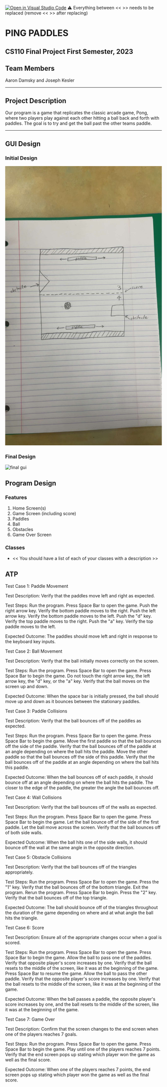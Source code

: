 [![Open in Visual Studio Code](https://classroom.github.com/assets/open-in-vscode-718a45dd9cf7e7f842a935f5ebbe5719a5e09af4491e668f4dbf3b35d5cca122.svg)](https://classroom.github.com/online_ide?assignment_repo_id=12803286&assignment_repo_type=AssignmentRepo)
:warning: Everything between << >> needs to be replaced (remove << >> after replacing)

# PING PADDLES
## CS110 Final Project  First Semester, 2023

## Team Members

Aaron Damsky and Joseph Kesler

***

## Project Description

Our program is a game that replicates the classic arcade game, Pong, where two players play against each other hitting a ball back and forth with paddles. The goal is to try and get the ball past the other teams paddle.

***    

## GUI Design

### Initial Design

![initial gui](assets/gui.jpg)

### Final Design

![final gui](assets/finalgui.jpg)

## Program Design

### Features

1. Home Screen(s)
2. Game Screen (including score)
3. Paddles
4. Ball
5. Obstacles
6. Game Over Screen

### Classes

- << You should have a list of each of your classes with a description >>

## ATP

Test Case 1: Paddle Movement

Test Description: Verify that the paddles move left and right as expected.

Test Steps:
Run the program.
Press Space Bar to open the game.
Push the right arrow key.
Verify the bottom paddle moves to the right.
Push the left arrow key.
Verify the bottom paddle moves to the left.
Push the "d" key.
Verify the top paddle moves to the right.
Push the "a" key.
Verify the top paddle moves to the left.

Expected Outcome: The paddles should move left and right in response to the keyboard key inputs.


Test Case 2: Ball Movement

Test Description: Verify that the ball initially moves correctly on the screen.

Test Steps:
Run the program.
Press Space Bar to open the game.
Press Space Bar to begin the game.
Do not touch the right arrow key, the left arrow key, the "d" key, or the "a" key.
Verify that the ball moves on the screen up and down.

Expected Outcome: When the space bar is initially pressed, the ball should move up and down as it bounces between the stationary paddles. 


Test Case 3: Paddle Collisions

Test Description: Verify that the ball bounces off of the paddles as expected.

Test Steps:
Run the program.
Press Space Bar to open the game.
Press Space Bar to begin the game.
Move the first paddle so that the ball bounces off the side of the paddle.
Verify that the ball bounces off of the paddle at an angle depending on where the ball hits the paddle.
Move the other paddle so that the ball bounces off the side of this paddle.
Verify that the ball bounces off of the paddle at an angle depending on where the ball hits this paddle. 

Expected Outcome: When the ball bounces off of each paddle, it should bounce off at an angle depending on where the ball hits the paddle. The closer to the edge of the paddle, the greater the angle the ball bounces off. 


Test Case 4: Wall Collisions

Test Description: Verify that the ball bounces off of the walls as expected. 

Test Steps:
Run the program.
Press Space Bar to open the game.
Press Space Bar to begin the game.
Let the ball bounce off of the side of the first paddle.
Let the ball move across the screen.
Verify that the ball bounces off of both side walls.

Expected Outcome: When the ball hits one of the side walls, it should bounce off the wall at the same angle in the opposite direction.


Test Case 5: Obstacle Collisions

Test Description: Verify that the ball bounces off of the triangles appropriately.

Test Steps:
Run the program.
Press Space Bar to open the game.
Press the "1" key.
Verify that the ball bounces off of the bottom triangle.
Exit the program.
Rerun the program.
Press Space Bar to begin.
Press the "2" key.
Verify that the ball bounces off of the top triangle.

Expected Outcome: The ball should bounce off of the triangles throughout the duration of the game depending on where and at what angle the ball hits the triangle.


Test Case 6: Score

Test Description: Ensure all of the appropriate changes occur when a goal is scored.

Test Steps:
Run the program.
Press Space Bar to open the game.
Press Space Bar to begin the game.
Allow the ball to pass one of the paddles.
Verify that opposite player's score increases by one.
Verify that the ball resets to the middle of the screen, like it was at the beginning of the game.
Press Space Bar to resume the game.
Allow the ball to pass the other paddle.
Verify that the opposite player's score increases by one.
Verify that the ball resets to the middle of the screen, like it was at the beginning of the game.

Expected Outcome: When the ball passes a paddle, the opposite player's score increases by one, and the ball resets to the middle of the screen, like it was at the beginning of the game.


Test Case 7: Game Over

Test Description: Confirm that the screen changes to the end screen when one of the players reaches 7 goals.

Test Steps:
Run the program.
Press Space Bar to open the game.
Press Space Bar to begin the game.
Play until one of the players reaches 7 points.
Verify that the end screen pops up stating which player won the game as well as the final score.

Expected Outcome: When one of the players reaches 7 points, the end screen pops up stating which player won the game as well as the final score.

